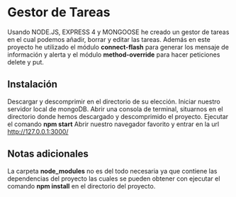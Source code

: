 Gestor de Tareas
================
Usando NODE.JS, EXPRESS 4 y MONGOOSE he creado un gestor de tareas en el cual podemos añadir, borrar y editar las tareas.
Además en este proyecto he utilizado el módulo <b>connect-flash</b> para generar los mensaje de información y alerta y el módulo <b>method-override</b> para hacer peticiones delete y put.

Instalación
------------
Descargar y descomprimir en el directorio de su elección.
Iniciar nuestro servidor local de mongoDB.
Abrir una consola de terminal, situarnos en el directorio donde hemos descargado y descomprimido el proyecto.
Ejecutar el comando <b>npm start</b>
Abrir nuestro navegador favorito y entrar en la url http://127.0.0.1:3000/

Notas adicionales
-----------------
La carpeta <b>node_modules</b> no es del todo necesaria ya que contiene las dependencias del proyecto las cuales se pueden obtener con ejecutar el comando <b>npm install</b> en el directorio del proyecto.
